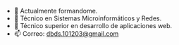 - 🔭 Actualmente formandome.
- 📜 Técnico en Sistemas Microinformáticos y Redes. 
- 🌱 Técnico superior en desarrollo de aplicaciones web.
- 📫 Correo: dbds.101203@gmail.com

